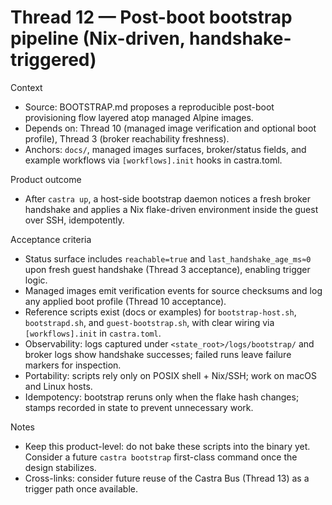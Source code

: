 # Thread 12 — Post-boot bootstrap pipeline (Nix-driven, handshake-triggered)

Context
- Source: BOOTSTRAP.md proposes a reproducible post-boot provisioning flow layered atop managed Alpine images.
- Depends on: Thread 10 (managed image verification and optional boot profile), Thread 3 (broker reachability freshness).
- Anchors: `docs/`, managed images surfaces, broker/status fields, and example workflows via `[workflows].init` hooks in castra.toml.

Product outcome
- After `castra up`, a host-side bootstrap daemon notices a fresh broker handshake and applies a Nix flake-driven environment inside the guest over SSH, idempotently.

Acceptance criteria
- Status surface includes `reachable=true` and `last_handshake_age_ms≈0` upon fresh guest handshake (Thread 3 acceptance), enabling trigger logic.
- Managed images emit verification events for source checksums and log any applied boot profile (Thread 10 acceptance).
- Reference scripts exist (docs or examples) for `bootstrap-host.sh`, `bootstrapd.sh`, and `guest-bootstrap.sh`, with clear wiring via `[workflows].init` in `castra.toml`.
- Observability: logs captured under `<state_root>/logs/bootstrap/` and broker logs show handshake successes; failed runs leave failure markers for inspection.
- Portability: scripts rely only on POSIX shell + Nix/SSH; work on macOS and Linux hosts.
- Idempotency: bootstrap reruns only when the flake hash changes; stamps recorded in state to prevent unnecessary work.

Notes
- Keep this product-level: do not bake these scripts into the binary yet. Consider a future `castra bootstrap` first-class command once the design stabilizes.
- Cross-links: consider future reuse of the Castra Bus (Thread 13) as a trigger path once available.